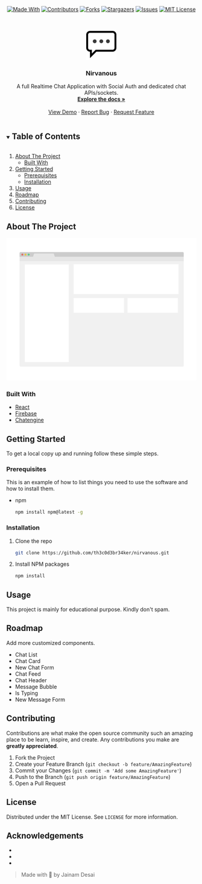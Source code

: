 <!--
*** Thanks for checking out the README-Template. If you have a suggestion
*** that would make this better, please fork the repo and create a pull request
*** or simply open an issue with the tag "enhancement".
*** Thanks again! Now go create something AMAZING! :D
***
***
***
*** To avoid retyping too much info. Do a search and replace for the following:
*** github_username, repo_name, twitter_handle, email, project_title, project_description
-->

<!-- PROJECT SHIELDS -->
<!--
*** I'm using markdown "reference style" links for readability.
*** Reference links are enclosed in brackets [ ] instead of parentheses ( ).
*** See the bottom of this document for the declaration of the reference variables
*** for contributors-url, forks-url, etc. This is an optional, concise syntax you may use.
*** https://www.markdownguide.org/basic-syntax/#reference-style-links
-->
<span style="display:block;text-align:center">

[![Made With][made-with-shield]][made-with-url]
[![Contributors][contributors-shield]][contributors-url]
[![Forks][forks-shield]][forks-url]
[![Stargazers][stars-shield]][stars-url]
[![Issues][issues-shield]][issues-url]
[![MIT License][license-shield]][license-url]

</span>

<!-- PROJECT LOGO -->
<br />
<p align="center">
  <a href="https://github.com/th3c0d3br34ker/nirvanous">
    <img src="images/logo.png" alt="Logo" width="80" height="80">
  </a>

  <h3 align="center">Nirvanous</h3>

  <p align="center">
    A full Realtime Chat Application with Social Auth and dedicated chat APIs/sockets.
    <br />
    <a href="https://github.com/th3c0d3br34ker/nirvanous"><strong>Explore the docs »</strong></a>
    <br />
    <br />
    <a href="https://github.com/th3c0d3br34ker/nirvanous">View Demo</a>
    ·
    <a href="https://github.com/th3c0d3br34ker/nirvanous/issues">Report Bug</a>
    ·
    <a href="https://github.com/th3c0d3br34ker/nirvanous/issues">Request Feature</a>
  </p>
</p>

<!-- TABLE OF CONTENTS -->
<details open="open">
  <summary><h2 style="display: inline-block">Table of Contents</h2></summary>
  <ol>
    <li>
      <a href="#about-the-project">About The Project</a>
      <ul>
        <li><a href="#built-with">Built With</a></li>
      </ul>
    </li>
    <li>
      <a href="#getting-started">Getting Started</a>
      <ul>
        <li><a href="#prerequisites">Prerequisites</a></li>
        <li><a href="#installation">Installation</a></li>
      </ul>
    </li>
    <li><a href="#usage">Usage</a></li>
    <li><a href="#roadmap">Roadmap</a></li>
    <li><a href="#contributing">Contributing</a></li>
    <li><a href="#license">License</a></li>
    <!-- <li><a href="#acknowledgements">Acknowledgements</a></li> -->
  </ol>
</details>

<!-- ABOUT THE PROJECT -->

## About The Project

[![Product Name Screen Shot][product-screenshot]](https://example.com)

### Built With

- [React](https://reactjs.org)
- [Firebase](https://firebase.google.com)
- [Chatengine](https://chatengine.io)

<!-- GETTING STARTED -->

## Getting Started

To get a local copy up and running follow these simple steps.

### Prerequisites

This is an example of how to list things you need to use the software and how to install them.

- npm
  ```sh
  npm install npm@latest -g
  ```

### Installation

1. Clone the repo
   ```sh
   git clone https://github.com/th3c0d3br34ker/nirvanous.git
   ```
2. Install NPM packages
   ```sh
   npm install
   ```

<!-- USAGE EXAMPLES -->

## Usage

This project is mainly for educational purpose. Kindly don't spam.

<!-- ROADMAP -->

## Roadmap

Add more customized components.

- Chat List
- Chat Card
- New Chat Form
- Chat Feed
- Chat Header
- Message Bubble
- Is Typing
- New Message Form

<!-- CONTRIBUTING -->

## Contributing

Contributions are what make the open source community such an amazing place to be learn, inspire, and create. Any contributions you make are **greatly appreciated**.

1. Fork the Project
2. Create your Feature Branch (`git checkout -b feature/AmazingFeature`)
3. Commit your Changes (`git commit -m 'Add some AmazingFeature'`)
4. Push to the Branch (`git push origin feature/AmazingFeature`)
5. Open a Pull Request

<!-- LICENSE -->

## License

Distributed under the MIT License. See `LICENSE` for more information.

<!-- ACKNOWLEDGEMENTS -->

## Acknowledgements

- []()
- []()
- []()

> Made with 💙 by Jainam Desai

<!-- MARKDOWN LINKS & IMAGES -->
<!-- https://www.markdownguide.org/basic-syntax/#reference-style-links -->

[contributors-shield]: https://img.shields.io/github/contributors/th3c0d3br34ker/nirvanous.svg?style=for-the-badge
[contributors-url]: https://github.com/th3c0d3br34ker/nirvanous/graphs/contributors
[forks-shield]: https://img.shields.io/github/forks/th3c0d3br34ker/nirvanous.svg?style=for-the-badge
[forks-url]: https://github.com/th3c0d3br34ker/nirvanous/network/members
[stars-shield]: https://img.shields.io/github/stars/th3c0d3br34ker/nirvanous.svg?style=for-the-badge
[stars-url]: https://github.com/th3c0d3br34ker/nirvanous/stargazers
[issues-shield]: https://img.shields.io/github/issues/th3c0d3br34ker/nirvanous.svg?style=for-the-badge
[issues-url]: https://github.com/th3c0d3br34ker/nirvanous/issues
[license-shield]: https://img.shields.io/github/license/th3c0d3br34ker/nirvanous.svg?style=for-the-badge
[license-url]: https://github.com/th3c0d3br34ker/nirvanous/blob/master/LICENSE.txt
[made-with-shield]: https://img.shields.io/github/languages/top/th3c0d3br34ker/nirvanous?style=for-the-badge
[made-with-url]: https://shields.io/github/languages/top/th3c0d3br34ker/nirvanous.svg?style-for-the-badge
[product-screenshot]: images/screenshot.png
